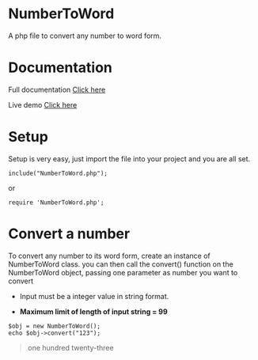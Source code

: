 # NumberToWord
A php file to convert any number to word form.

# Documentation
Full documentation [Click here](https://nfraz007.github.io/NumberToWord/)

Live demo [Click here](http://nfraz.co.nf/demo/numberToWord/demo.php)

# Setup

Setup is very easy, just import the file into your project and you are all set.

```
include("NumberToWord.php");
```

or

```
require 'NumberToWord.php';
```

# Convert a number
To convert any number to its word form, create an instance of NumberToWord class. you can then call the convert() function on the NumberToWord object, passing one parameter as number you want to convert

* Input must be a integer value in string format.

* **Maximum limit of length of input string = 99**

```
$obj = new NumberToWord();
echo $obj->convert("123");
```

> one hundred twenty-three
